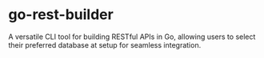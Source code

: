 # go-rest-builder
A versatile CLI tool for building RESTful APIs in Go, allowing users to select their preferred database at setup for seamless integration.
